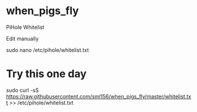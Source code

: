 # when_pigs_fly
PiHole Whitelist

Edit manually

sudo nano /etc/pihole/whitelist.txt


# Try this one day
sudo curl -sS https://raw.githubusercontent.com/sml156/when_pigs_fly/master/whitelist.txt >> /etc/pihole/whitelist.txt

